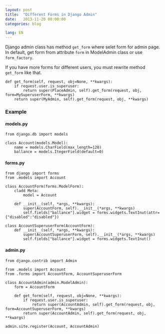 ```yaml
---
layout: post
title:  "Different Forms in Django Admin"
date:   2013-11-20 00:00:00
categories: blog

lang: EN
---
```


Django admin class has method `get_form` where selet form for admin page. In default, get form from attribute `form` in ModelAdmin class or use `form_factory`.

If you have more forms for different users, you must rewrite method `get_form` like that.

```
def get_form(self, request, obj=None, **kwargs):
    if request.user.is_superuser:
        return super(PlaceAdmin, self).get_form(request, obj, form=MySuperuserForm, **kwargs)    
    return super(MyAdmin, self).get_form(request, obj, **kwargs)
```

### Example

#### models.py

```
from django.db import models

class Account(models.Model):
    name = models.CharField(max_length=128)
    ballance = models.ItegerField(default=0)
```

#### forms.py

```
from django import forms
from .models import Account

class AccountForm(forms.ModelForm):
    cladd Meta:
        model = Account

    def __init__(self, *args, **kwargs):
        super(AccountForm, self).__init__(*args, **kwargs)
        self.fields["ballance"].widget = forms.widgets.TextInut(attr={"disabled":"disabled"})

class AccountSuperuserForm(AccountForm):
    def __init__(self, *args, **kwargs):
        super(AccountSuperuserForm, self).__init__(*args, **kwargs)
        self.fields["ballance"].widget = forms.widgets.TextInut()
```

#### admin.py

```
from django.contrib import Admin

from .models import Account
from .forms import AccountForm, AccountSuperuserForm

class AccountAdmin(admin.ModelAdmin):
    form = AccountForm

    def get_form(self, request, obj=None, **kwargs):
        if request.user.is_superuser:
            return super(AccountAdmin, self).get_form(request, obj, form=AccountSuperuserForm, **kwargs)    
        return super(AccountAdmin, self).get_form(request, obj, **kwargs)

admin.site.register(Account, AccountAdmin)
```